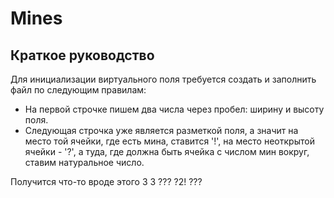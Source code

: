 # Mines
## Краткое руководство 
Для инициализации виртуального поля требуется создать и заполнить файл по следующим правилам:
- На первой строчке пишем два числа через пробел: ширину и высоту поля.
- Следующая строчка уже является разметкой поля, а значит на место той ячейки, где есть мина, ставится '!', на место неоткрытой ячейки - '?', а туда, где должна быть ячейка с числом мин вокруг, ставим натуральное число.

Получится что-то вроде этого
 3 3
 ???
 ?2!
 ???
